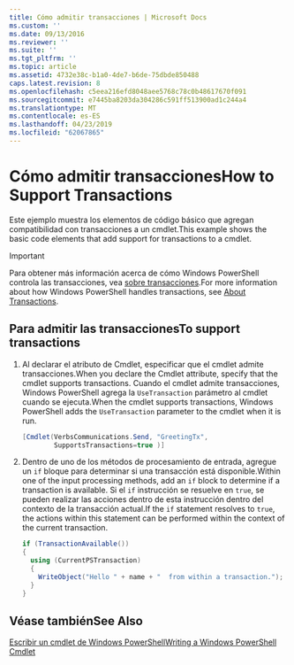 ```yaml
---
title: Cómo admitir transacciones | Microsoft Docs
ms.custom: ''
ms.date: 09/13/2016
ms.reviewer: ''
ms.suite: ''
ms.tgt_pltfrm: ''
ms.topic: article
ms.assetid: 4732e38c-b1a0-4de7-b6de-75dbde850488
caps.latest.revision: 8
ms.openlocfilehash: c5eea216efd8048aee5768c78c0b48617670f091
ms.sourcegitcommit: e7445ba8203da304286c591ff513900ad1c244a4
ms.translationtype: MT
ms.contentlocale: es-ES
ms.lasthandoff: 04/23/2019
ms.locfileid: "62067865"
---
```

# <a name="how-to-support-transactions"></a><span data-ttu-id="ec99a-102">Cómo admitir transacciones</span><span class="sxs-lookup"><span data-stu-id="ec99a-102">How to Support Transactions</span></span>

<span data-ttu-id="ec99a-103">Este ejemplo muestra los elementos de código básico que agregan compatibilidad con transacciones a un cmdlet.</span><span class="sxs-lookup"><span data-stu-id="ec99a-103">This example shows the basic code elements that add support for transactions to a cmdlet.</span></span>

> [!IMPORTANT]
> <span data-ttu-id="ec99a-104">Para obtener más información acerca de cómo Windows PowerShell controla las transacciones, vea [sobre transacciones][about_Transactions].</span><span class="sxs-lookup"><span data-stu-id="ec99a-104">For more information about how Windows PowerShell handles transactions, see [About Transactions][about_Transactions].</span></span>

## <a name="to-support-transactions"></a><span data-ttu-id="ec99a-105">Para admitir las transacciones</span><span class="sxs-lookup"><span data-stu-id="ec99a-105">To support transactions</span></span>

1. <span data-ttu-id="ec99a-106">Al declarar el atributo de Cmdlet, especificar que el cmdlet admite transacciones.</span><span class="sxs-lookup"><span data-stu-id="ec99a-106">When you declare the Cmdlet attribute, specify that the cmdlet supports transactions.</span></span>
   <span data-ttu-id="ec99a-107">Cuando el cmdlet admite transacciones, Windows PowerShell agrega la `UseTransaction` parámetro al cmdlet cuando se ejecuta.</span><span class="sxs-lookup"><span data-stu-id="ec99a-107">When the cmdlet supports transactions, Windows PowerShell adds the `UseTransaction` parameter to the cmdlet when it is run.</span></span>

    ```csharp
    [Cmdlet(VerbsCommunications.Send, "GreetingTx",
            SupportsTransactions=true )]
    ```

2. <span data-ttu-id="ec99a-108">Dentro de uno de los métodos de procesamiento de entrada, agregue un `if` bloque para determinar si una transacción está disponible.</span><span class="sxs-lookup"><span data-stu-id="ec99a-108">Within one of the input processing methods, add an `if` block to determine if a transaction is available.</span></span>
   <span data-ttu-id="ec99a-109">Si el `if` instrucción se resuelve en `true`, se pueden realizar las acciones dentro de esta instrucción dentro del contexto de la transacción actual.</span><span class="sxs-lookup"><span data-stu-id="ec99a-109">If the `if` statement resolves to `true`, the actions within this statement can be performed within the context of the current transaction.</span></span>

    ```csharp
    if (TransactionAvailable())
    {
      using (CurrentPSTransaction)
      {
        WriteObject("Hello " + name + "  from within a transaction.");
      }
    }
    ```

## <a name="see-also"></a><span data-ttu-id="ec99a-110">Véase también</span><span class="sxs-lookup"><span data-stu-id="ec99a-110">See Also</span></span>

[<span data-ttu-id="ec99a-111">Escribir un cmdlet de Windows PowerShell</span><span class="sxs-lookup"><span data-stu-id="ec99a-111">Writing a Windows PowerShell Cmdlet</span></span>](./writing-a-windows-powershell-cmdlet.md)

<!-- External URLs -->

[about_Transactions]: /powershell/module/Microsoft.PowerShell.Core/About/about_Transactions
